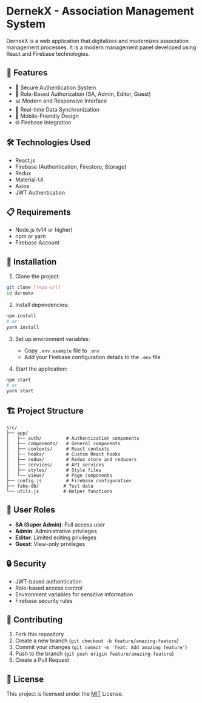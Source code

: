 # DernekX - Association Management System

DernekX is a web application that digitalizes and modernizes association management processes. It is a modern management panel developed using React and Firebase technologies.

## 🚀 Features

- 🔐 Secure Authentication System
- 👥 Role-Based Authorization (SA, Admin, Editor, Guest)
- 📊 Modern and Responsive Interface
- 🔄 Real-time Data Synchronization
- 📱 Mobile-Friendly Design
- 🌐 Firebase Integration

## 🛠️ Technologies Used

- React.js
- Firebase (Authentication, Firestore, Storage)
- Redux
- Material-UI
- Axios
- JWT Authentication

## 📋 Requirements

- Node.js (v14 or higher)
- npm or yarn
- Firebase Account

## 🔧 Installation

1. Clone the project:
```bash
git clone [repo-url]
cd dernekx
```

2. Install dependencies:
```bash
npm install
# or
yarn install
```

3. Set up environment variables:
   - Copy `.env.example` file to `.env`
   - Add your Firebase configuration details to the `.env` file

4. Start the application:
```bash
npm start
# or
yarn start
```

## 🏗️ Project Structure

```
src/
├── app/
│   ├── auth/         # Authentication components
│   ├── components/   # General components
│   ├── contexts/     # React contexts
│   ├── hooks/        # Custom React hooks
│   ├── redux/        # Redux store and reducers
│   ├── services/     # API services
│   ├── styles/       # Style files
│   └── views/        # Page components
├── config.js         # Firebase configuration
├── fake-db/         # Test data
└── utils.js         # Helper functions
```

## 👥 User Roles

- **SA (Super Admin)**: Full access user
- **Admin**: Administrative privileges
- **Editor**: Limited editing privileges
- **Guest**: View-only privileges

## 🔒 Security

- JWT-based authentication
- Role-based access control
- Environment variables for sensitive information
- Firebase security rules

## 🤝 Contributing

1. Fork this repository
2. Create a new branch (`git checkout -b feature/amazing-feature`)
3. Commit your changes (`git commit -m 'feat: Add amazing feature'`)
4. Push to the branch (`git push origin feature/amazing-feature`)
5. Create a Pull Request

## 📝 License

This project is licensed under the [MIT](LICENSE) License.